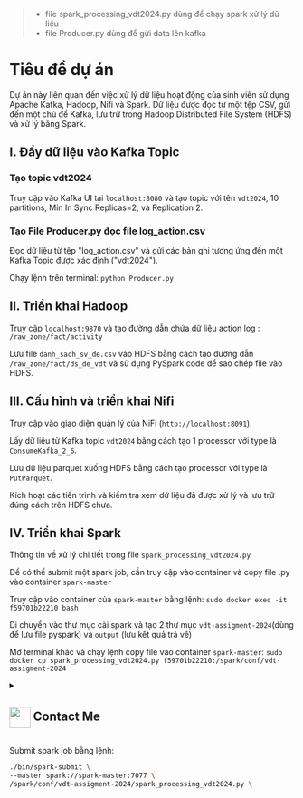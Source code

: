 > - file spark_processing_vdt2024.py dùng để chạy spark xử lý dữ liệu
> - file Producer.py dùng để gửi data lên kafka

# Tiêu đề dự án

Dự án này liên quan đến việc xử lý dữ liệu hoạt động của sinh viên sử dụng Apache Kafka, Hadoop, Nifi và Spark. Dữ liệu được đọc từ một tệp CSV, gửi đến một chủ đề Kafka, lưu trữ trong Hadoop Distributed File System (HDFS) và xử lý bằng Spark.

## I. Đẩy dữ liệu vào Kafka Topic

### Tạo topic vdt2024

Truy cập vào Kafka UI tại `localhost:8080` và tạo topic với tên `vdt2024`, 10 partitions, Min In Sync Replicas=2, và Replication 2.

### Tạo File Producer.py đọc file log_action.csv

Đọc dữ liệu từ tệp "log_action.csv" và gửi các bản ghi tương ứng đến một Kafka Topic được xác định ("vdt2024"). 

Chạy lệnh trên terminal: `python Producer.py`

## II. Triển khai Hadoop

Truy cập `localhost:9870` và tạo đường dẫn chứa dữ liệu action log : `/raw_zone/fact/activity`

Lưu file `danh_sach_sv_de.csv` vào HDFS bằng cách tạo đường dẫn `/raw_zone/fact/ds_de_vdt` và sử dụng PySpark code để sao chép file vào HDFS.

## III. Cấu hình và triển khai Nifi 

Truy cập vào giao diện quản lý của NiFi (`http://localhost:8091`).

Lấy dữ liệu từ Kafka topic `vdt2024` bằng cách tạo 1 processor với type là `ConsumeKafka_2_6`.

Lưu dữ liệu parquet xuống HDFS bằng cách tạo processor với type là `PutParquet`.

Kích hoạt các tiến trình và kiểm tra xem dữ liệu đã được xử lý và lưu trữ đúng cách trên HDFS chưa.

## IV. Triển khai Spark 

Thông tin về xử lý chi tiết trong file `spark_processing_vdt2024.py`

Để có thể submit một spark job, cần truy cập vào container và copy file .py vào container `spark-master`

Truy cập vào container của `spark-master` bằng lệnh: `sudo docker exec -it f59701b22210 bash`

Di chuyển vào thư mục cài spark và tạo 2 thư mục `vdt-assigment-2024`(dùng để lưu file pyspark) và `output` (lưu kết quả trả về) 

Mở terminal khác và chạy lệnh copy file vào container `spark-master`: `sudo docker cp spark_processing_vdt2024.py f59701b22210:/spark/conf/vdt-assigment-2024`



<details>
  <summary><h2> <img align="center" src="https://github.com/[YourUsername]/[YourUsername]/blob/main/icons/Contact.gif" width="37"/> Contact Me</h2></summary>
  <p>
    <i>You can reach out to me via</i>
    <a href="mailto:[your-email]">
      <img align="center" src="https://github.com/[YourUsername]/[YourUsername]/blob/main/icons/Gmail.gif" width="100"/>
    </a>
  </p>
</details>

Submit spark job bằng lệnh: 
```bash
./bin/spark-submit \
--master spark://spark-master:7077 \
/spark/conf/vdt-assigment-2024/spark_processing_vdt2024.py \

